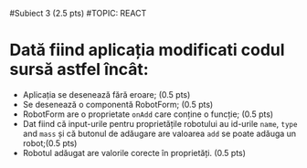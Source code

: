 #Subiect 3 (2.5 pts)
#TOPIC: REACT

# Dată fiind aplicația modificati codul sursă astfel încât:

- Aplicația se desenează fără eroare; (0.5 pts)
- Se desenează o componentă RobotForm; (0.5 pts)
- RobotForm are o proprietate `onAdd` care conține o funcție; (0.5 pts)
- Dat fiind că input-urile pentru proprietățile robotului au id-urile `name`, `type` and `mass` și că butonul de adăugare are valoarea `add` se poate adăuga un robot;(0.5 pts)
- Robotul adăugat are valorile corecte în proprietăți. (0.5 pts)